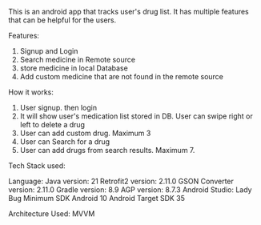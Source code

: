 This is an android app that tracks user's drug list. It has multiple features that can be helpful for the users.

Features:

1. Signup and Login
2. Search medicine in Remote source
3. store medicine in local Database
4. Add custom medicine that are not found in the remote source

How it works:

1. User signup. then login
2. It will show user's medication list stored in DB. User can swipe right or left to delete a drug
3. User can add custom drug. Maximum 3
4. User can Search for a drug
5. User can add drugs from search results. Maximum 7.

Tech Stack used:

Language: Java version: 21
Retrofit2 version: 2.11.0
GSON Converter version: 2.11.0
Gradle version: 8.9
AGP version: 8.7.3
Android Studio: Lady Bug
Minimum SDK Android 10
Android Target SDK 35

Architecture Used: MVVM
